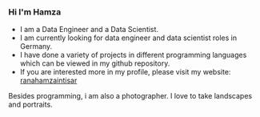 ### Hi I'm Hamza

- I am a Data Engineer and a Data Scientist.
- I am currently looking for data engineer and data scientist roles in Germany.
- I have done a variety of projects in different programming languages which can be viewed in my github repository. 
- If you are interested more in my profile, please visit my website: [ranahamzaintisar](https://ranahamzaintisar1995.github.io)

Besides programming, i am also a photographer. I love to take landscapes and portraits.
